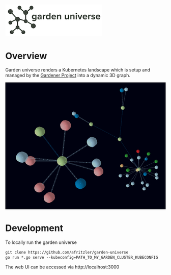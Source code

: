 ![garden universe logo](images/logo.png)
---

# Overview
Garden universe renders a Kubernetes landscape which is setup and managed by the [Gardener Project](https://github.com/gardener/gardener) into a dynamic 3D graph.

![garden universe](images/universe.png)

# Development

To locally run the garden universe
```
git clone https://github.com/afritzler/garden-universe
go run *.go serve --kubeconfig=PATH_TO_MY_GARDEN_CLUSTER_KUBECONFIG
```
The web UI can be accessed via http://localhost:3000